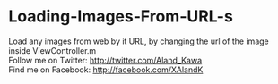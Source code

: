 # Loading-Images-From-URL-s
Load any images from web by it URL, by changing the url of the image inside ViewController.m
<br>
Follow me on Twitter: http://twitter.com/Aland_Kawa
<br>
Find me on Facebook: http://facebook.com/XAlandK

